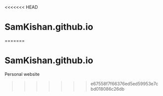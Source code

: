 <<<<<<< HEAD
# SamKishan.github.io
=======
# SamKishan.github.io
Personal website
>>>>>>> e67558f7f66376ed5ed59953e7cbd018086c26db
